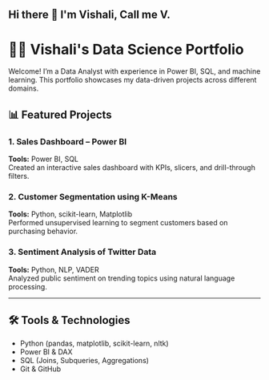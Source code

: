 ## Hi there 👋 I'm Vishali, Call me V.

<!--
**Vishalidhaman/vishalidhaman** is a ✨ _special_ ✨ repository because its `README.md` (this file) appears on your GitHub profile.

Here are some ideas to get you started:

- 🔭 I’m currently working on ...
- 🌱 I’m currently learning ...
- 👯 I’m looking to collaborate on ...
- 🤔 I’m looking for help with ...
- 💬 Ask me about ...
- 📫 How to reach me: ...
- 😄 Pronouns: ...
- ⚡ Fun fact: ...
-->
# 👩‍💻 Vishali's Data Science Portfolio

Welcome! I’m a Data Analyst with experience in Power BI, SQL, and machine learning. This portfolio showcases my data-driven projects across different domains.

## 📊 Featured Projects

### 1. Sales Dashboard – Power BI
**Tools:** Power BI, SQL  
Created an interactive sales dashboard with KPIs, slicers, and drill-through filters.

### 2. Customer Segmentation using K-Means
**Tools:** Python, scikit-learn, Matplotlib  
Performed unsupervised learning to segment customers based on purchasing behavior.

### 3. Sentiment Analysis of Twitter Data
**Tools:** Python, NLP, VADER  
Analyzed public sentiment on trending topics using natural language processing.

---

## 🛠️ Tools & Technologies
- Python (pandas, matplotlib, scikit-learn, nltk)
- Power BI & DAX
- SQL (Joins, Subqueries, Aggregations)
- Git & GitHub
